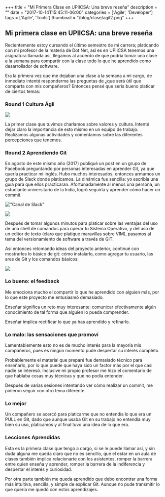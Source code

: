 +++
title = "Mi Primera Clase en UPIICSA: Una breve reseña"
description = ""
date = "2017-10-14T15:45:11-06:00"
categories = ['Agile', 'Developer']
tags = ['Agile', 'Tools']
thumbnail = "/blog/clase/agil2.png"
+++

## Mi primera clase en UPIICSA: una breve reseña

Recientemente estoy cursando el último semestre de mi carrera; platicando con mi profesor de la materia de Dot Net, así es en UPIICSA tenemos una asignatura llamada así, llegamos al acuerdo de que podría tomar una clase a la semana para compartir con la clase todo lo que he aprendido como desarrollador de software.

Era la primera vez que me dejaban una clase a la semana a mi cargo, de inmediato intenté responderme las preguntas de ¿que será útil que comparta con mis compañeros? Entonces pensé que sería bueno platicar de ciertos temas:

### Round 1 Cultura Ágil

![][1]

La primer clase que tuvimos charlamos sobre valores y cultura. Intenté dejar claro la importancia de esto mismo en un equipo de trabajo. Realizamos algunas actividades y comentamos sobre las diferentes percepciones que tenemos.

### Round 2 Aprendiendo Git

En agosto de este mismo año (2017) publiqué un post en un grupo de Facebook preguntando por personas interesadas en aprender Git, ya que quería practicar mi inglés. Hubo muchos interesados, entonces armamos un grupo de Slack donde platicamos. La dinámica fue sencilla: yo escribía una guía para que ellos practicaran. Afortunadamente al menos una persona, un estudiante universitario de la India, logró seguirla y aprender cómo hacer un commit.


!["Canal de Slack"][2]

![][3]

Después de tomar algunos minutos para platicar sobre las ventajas del uso de una shell de comandos para operar tu Sistema Operativo, y del uso de un editor de texto (claro que platique maravillas sobre VIM), pasamos al tema del versionamiento de software a través de GIT.

Así entonces retomando ideas del proyecto anterior, continué con mostrarles lo básico de git: cómo instalarlo, como agregar tu usuario, las ares de Git y los comandos básicos.

![][5]

### Lo bueno: el feedback

Me emociona mucho el compartir lo que he aprendido con alguien más, por lo que este proyecto me entusiasmó demasiado.

Enseñar significa un reto muy interesante: comunicar efectivamente algún conocimiento de tal forma que alguien lo pueda comprender.

Enseñar implica rectificar lo que ya has aprendido y refinarlo.

### Lo malo: las sensaciones que promoví

Lamentablemente esto no es de mucho interés para la mayoría mis compañeros, pues es ningún momento pude despertar su interés completo.

Probablemente el material que preparé fue demasiado técnico para enseñarlo, por lo que puede que haya sido un factor más por el que casi nadie se interesó. Inclusive mi propio profesor me hizo el comentario de que hablaba cosas muy técnicas y que no podía entender.

Después de varias sesiones intentando ver cómo realizar un commit, me pidieron seguir con otro tema diferente.

### Lo mejor

Un compañero se acercó para platicarme que no entendía lo que era un PULL en Git, dado que aunque usaba Git en su trabajo no entendía muy bien su uso, platicamos y al final tuvo una idea de lo que era.

### Lecciones Aprendidas

Esta es la primera clase que tengo a cargo, si se le puede llamar así, y sin duda alguna me queda claro que no es sencillo, que el estar en un aula de clases también implica relacionarte con los asistentes, romper la barrera entre quien enseña y aprender, romper la barrera de la indiferencia y despertar el interés y curiosidad.

Por otra parte también me queda aprendido que debo encontrar una forma más intuitiva, sencilla, y simple de explicar Git. Aunque no pude transmitir lo que quería me quedó con estos aprendizajes.

[1]: /blog/clase/agil.png
[2]: /blog/clase/git1.png
[3]: /blog/clase/git2.png
[4]: /blog/clase/git3.png
[5]: /blog/clase/git4.png
